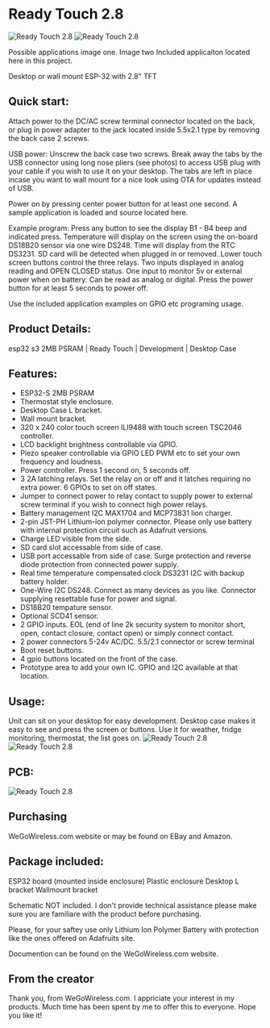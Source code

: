 # Ready Touch 2.8

![Ready Touch 2.8](images/Thermostat.png)
![Ready Touch 2.8](images/AppExample.png)

Possible applications image one. Image two Included applicaiton located here in this project.

Desktop or wall mount ESP-32 with 2.8" TFT

## Quick start:
Attach power to the DC/AC screw terminal connector located on the back, or plug in power adapter to the jack located inside 5.5x2.1 type
by removing the back case 2 screws.

USB power: Unscrew the back case two screws. Break away the tabs by the USB connector using long nose pliers (see photos)
to access USB plug with your cable if you wish to use it on your desktop.
The tabs are left in place incase you want to wall mount for a nice look using OTA for updates instead of USB.

Power on by pressing center power button for at least one second. A sample application is loaded and source located here.

Example program:
Press any button to see the display B1 - B4 beep and indicated press.
Temperature will display on the screen using the on-board DS18B20 sensor via one wire DS248.
Time will display from the RTC DS3231.
SD card will be detected when plugged in or removed.
Lower touch screen buttons control the three relays.
Two inputs displayed in analog reading and OPEN CLOSED status.
One input to monitor 5v or external power when on battery. Can be read as analog or digital.
Press the power button for at least 5 seconds to power off.

Use the included application examples on GPIO etc programing usage.

## Product Details:
esp32 s3 2MB PSRAM | Ready Touch | Development | Desktop Case

## Features:
- ESP32-S 2MB PSRAM
- Thermostat style enclosure.
- Desktop Case L bracket.
- Wall mount bracket.
- 320 x 240 color touch screen ILI9488 with touch screen TSC2046 controller.
- LCD backlight brightness controllable via GPIO.
- Piezo speaker controllable via GPIO LED PWM etc to set your own frequency and loudness.
- Power controller. Press 1 second on, 5 seconds off.
- 3 2A latching relays. Set the relay on or off and it latches requiring no extra power. 6 GPIOs to set on off states.
- Jumper to connect power to relay contact to supply power to external screw terminal if you wish to connect high power relays.
- Battery management I2C MAX1704 and MCP73831 lion charger.
- 2-pin JST-PH Lithium-ion polymer connector. Please only use battery with internal protection circuit such as Adafruit versions.
- Charge LED visible from the side.
- SD card slot accessable from side of case.
- USB port accessable from side of case. Surge protection and reverse diode protection from connected power supply.
- Real time temperature compensated clock DS3231 I2C with backup battery holder.
- One-Wire I2C DS248. Connect as many devices as you like. Connector supplying resettable fuse for power and signal.
- DS18B20 tempature sensor.
- Optional SCD41 sensor.
- 2 GPIO inputs. EOL (end of line 2k security system to monitor short, open, contact closure, contact open) or simply connect contact.
- 2 power connectors 5-24v AC/DC. 5.5/2.1 connector or screw terminal
- Boot reset buttons.
- 4 gpio buttons located on the front of the case.
- Prototype area to add your own IC. GPIO and I2C available at that location.

## Usage:
Unit can sit on your desktop for easy development. Desktop case makes it easy to see and press the screen or buttons. Use it for weather,
fridge monitoring, thermostat, the list goes on.
![Ready Touch 2.8](images/Top-Notes.jpg)
![Ready Touch 2.8](images/Bottom-Notes.jpg)

## PCB:
![Ready Touch 2.8](images/PCB-Bottom.jpg)

## Purchasing
WeGoWireless.com website or may be found on EBay and Amazon.

## Package included:
ESP32 board (mounted inside enclosure)
Plastic enclosure
Desktop L bracket
Wallmount bracket

Schematic NOT included. I don't provide technical assistance please make sure you are familiare with the product before purchasing.

Please, for your saftey use only Lithium Ion Polymer Battery with protection like the ones offered on Adafruits site.

Documention can be found on the WeGoWireless.com website.

## From the creator
Thank you,
from WeGoWireless.com. I appriciate your interest in my products. Much time has been spent by me to offer this to everyone.
Hope you like it!